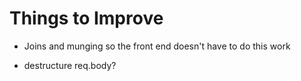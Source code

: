 # Things to Improve

-   Joins and munging so the front end doesn't have to do this work

*   destructure req.body?
